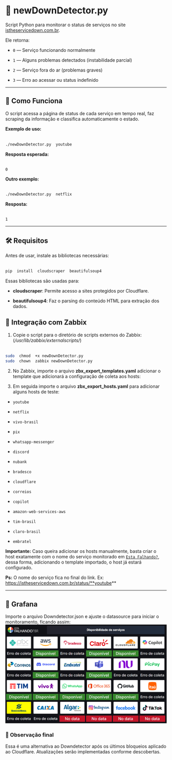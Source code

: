 
# 📡 newDownDetector.py

  

Script Python para monitorar o status de serviços no site [istheservicedown.com.br](https://istheservicedown.com.br).

  

Ele retorna:

-  `0` — Serviço funcionando normalmente

-  `1` — Alguns problemas detectados (instabilidade parcial)

-  `2` — Serviço fora do ar (problemas graves)

-  `3` — Erro ao acessar ou status indefinido

  

---

  

## 🚀 Como Funciona

  

O script acessa a página de status de cada serviço em tempo real, faz scraping da informação e classifica automaticamente o estado.

  

**Exemplo de uso:**

  

```bash

./newDownDetector.py  youtube

```

  

**Resposta esperada:**

  

```

0

```

  

**Outro exemplo:**

  

```bash

./newDownDetector.py  netflix

```

  

**Resposta:**

  

```

1

```

  

---

  

## 🛠️ Requisitos

  

Antes de usar, instale as bibliotecas necessárias:

  

```bash

pip  install  cloudscraper  beautifulsoup4

```

  

Essas bibliotecas são usadas para:

-  **cloudscraper**: Permite acesso a sites protegidos por Cloudflare.

-  **beautifulsoup4**: Faz o parsing do conteúdo HTML para extração dos dados.

    

## 🧩 Integração com Zabbix

  

1. Copie o script para o diretório de scripts externos do Zabbix:
(*/usr/lib/zabbix/externalscripts/*)
```bash

sudo  chmod  +x newDownDetector.py
sudo  chown  zabbix newDownDetector.py

```

2. No Zabbix, importe o arquivo **zbx_export_templates.yaml** adicionar o template que adicionará a configuração de coleta aos hosts:

3. Em seguida importe o arquivo **zbx_export_hosts.yaml** para adicionar alguns hosts de teste:

  -   `youtube`
    
-   `netflix`
    
-   `vivo-brasil`
    
-   `pix`
    
-   `whatsapp-messenger`
    
-   `discord`
    
-   `nubank`
    
-   `bradesco`
    
-   `cloudflare`
    
-   `correios`
    
-   `copilot`
    
-   `amazon-web-services-aws`
    
-   `tim-brasil`
    
-   `claro-brasil`
    
-   `embratel`

**Importante:** Caso queira adicionar os hosts manualmente, basta criar o host exatamente com o nome do serviço monitorado em  [`Esta Falhando?`](https://istheservicedown.com.br/), dessa forma, adicionando o template importado, o host já estará configurado.
  
**Ps:** O nome do serviço fica no final do link. Ex: https://istheservicedown.com.br/status/**youtube**

---

## 🧩 Grafana  

Importe o arquivo Downdetector.json e ajuste o datasource para iniciar o monitoramento, ficando assim:
![Dashboard](downdetector.png)

### 📢 Observação final
Essa é uma alternativa ao Downdetector após os últimos bloqueios aplicado ao Cloudflare.
Atualizações serão implementadas conforme descobertas.
